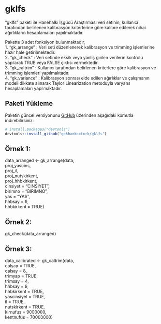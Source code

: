 
<!-- README.md is generated from README.Rmd. Please edit that file -->

# gklfs

<!-- badges: start -->

<!-- badges: end -->

“gklfs” paketi ile Hanehalkı İşgücü Araştırması veri setinin, kullanıcı
tarafından belirlenen kalibrasyon kriterlerine göre kalibre edilerek
nihai ağırlıkların hesaplamaları yapılmaktadır.

Pakette 3 adet fonksiyon bulunmaktadır;  
1\. “gk\_arrange” : Veri seti düzenlenerek kalibrasyon ve trimming
işlemlerine hazır hale getirilmektedir.  
2\. “gk\_check” : Veri setinde eksik veya yanlış girilen verilerin
kontrolü yapılarak TRUE veya FALSE çıktısı vermektedir.  
3\. “gk\_caltrim” : Kullanıcı tarafından belirlenen kriterlere göre
kalibrasyon ve trimming işlemleri yapılmaktadır.  
4\. “gk\_variance” : Kalibrasyon sonrası elde edilen ağırlıklar ve
çalışmanın modeli dikkate alınarak Taylor Linearization metoduyla
varyans hesaplamaları yapılmaktadır.

## Paketi Yükleme

Paketin güncel versiyonunu [GitHub](https://github.com/) üzerinden
aşağıdaki komutla indirebilirsiniz:

``` r
# install.packages("devtools")
devtools::install_github("gokhankocturk/gklfs")
```

## Örnek 1:

data\_arranged \<- gk\_arrange(data,  
proj\_yascins,  
proj\_il,  
proj\_nutskirkent,  
proj\_hhbkirkent,  
cinsiyet = “CINSIYET”,  
birimno = “BIRIMNO”,  
yas = “YAS”,  
hhbsay = 9,  
hhbkirkent = TRUE)

## Örnek 2:

gk\_check(data\_arranged)

## Örnek 3:

data\_calibrated \<- gk\_caltrim(data,  
calyap = TRUE,  
calsay = 8,  
trimyap = TRUE,  
trimsay = 4,  
hhbsay = 9,  
hhbkirkent = TRUE,  
yascinsiyet = TRUE,  
il = TRUE,  
nutskirkent = TRUE,  
kirnufus = 9000000,  
kentnufus = 70000000)
